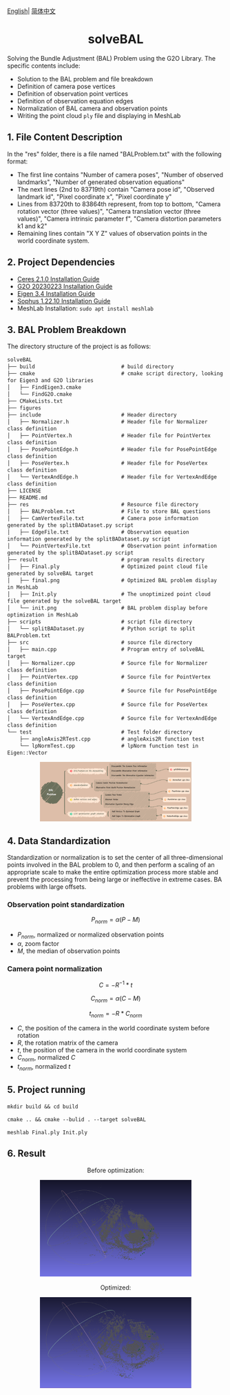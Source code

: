 <div>
    <a href="./README.md">English</a>|
    <a href="./README.zh-CN.md">简体中文</a>
</div>

# <center>solveBAL

Solving the Bundle Adjustment (BAL) Problem using the G2O Library. The specific contents include:

- Solution to the BAL problem and file breakdown
- Definition of camera pose vertices
- Definition of observation point vertices
- Definition of observation equation edges
- Normalization of BAL camera and observation points
- Writing the point cloud `ply` file and displaying in MeshLab

## 1. File Content Description
In the "res" folder, there is a file named "BALProblem.txt" with the following format:
- The first line contains "Number of camera poses", "Number of observed landmarks", "Number of generated observation equations"
- The next lines (2nd to 83719th) contain "Camera pose id", "Observed landmark id", "Pixel coordinate x", "Pixel coordinate y"
- Lines from 83720th to 83864th represent, from top to bottom, "Camera rotation vector (three values)", "Camera translation vector (three values)", "Camera intrinsic parameter f", "Camera distortion parameters k1 and k2"
- Remaining lines contain "X Y Z" values of observation points in the world coordinate system.

## 2. Project Dependencies
- [Ceres 2.1.0 Installation Guide](http://ceres-solver.org/installation.html)
- [G2O 20230223 Installation Guide](https://github.com/RainerKuemmerle/g2o/releases)
- [Eigen 3.4 Installation Guide](https://gitlab.com/libeigen/eigen/-/releases/3.4.0)
- [Sophus 1.22.10 Installation Guide](https://github.com/strasdat/Sophus/releases/tag/1.22.10)
- MeshLab Installation: `sudo apt install meshlab`

## 3. BAL Problem Breakdown
The directory structure of the project is as follows:
```shell
solveBAL
├── build                            # build directory
├── cmake                            # cmake script directory, looking for Eigen3 and G2O libraries
│   ├── FindEigen3.cmake
│   └── FindG2O.cmake
├── CMakeLists.txt
├── figures
├── include                          # Header directory
│   ├── Normalizer.h                 # Header file for Normalizer class definition
│   ├── PointVertex.h                # Header file for PointVertex class definition
│   ├── PosePointEdge.h              # Header file for PosePointEdge class definition
│   ├── PoseVertex.h                 # Header file for PoseVertex class definition
│   └── VertexAndEdge.h              # Header file for VertexAndEdge class definition
├── LICENSE
├── README.md
├── res                              # Resource file directory
│   ├── BALProblem.txt               # File to store BAL questions
│   ├── CamVertexFile.txt            # Camera pose information generated by the splitBADataset.py script
│   ├── EdgeFile.txt                 # Observation equation information generated by the splitBADataset.py script
│   └── PointVertexFile.txt          # Observation point information generated by the splitBADataset.py script
├── result                           # program results directory
│   ├── Final.ply                    # Optimized point cloud file generated by solveBAL target
│   ├── final.png                    # Optimized BAL problem display in MeshLab
│   ├── Init.ply                     # The unoptimized point cloud file generated by the solveBAL target
│   └── init.png                     # BAL problem display before optimization in MeshLab
├── scripts                          # script file directory
│   └── splitBADataset.py            # Python script to split BALProblem.txt
├── src                              # source file directory
│   ├── main.cpp                     # Program entry of solveBAL target
│   ├── Normalizer.cpp               # Source file for Normalizer class definition
│   ├── PointVertex.cpp              # Source file for PointVertex class definition
│   ├── PosePointEdge.cpp            # Source file for PosePointEdge class definition
│   ├── PoseVertex.cpp               # Source file for PoseVertex class definition
│   └── VertexAndEdge.cpp            # Source file for VertexAndEdge class definition
└── test                             # Test folder directory
    ├── angleAxis2RTest.cpp          # angleAxis2R function test
    └── lpNormTest.cpp               # lpNorm function test in Eigen::Vector
```

<div align="center">
<img src="./figures/mindFigureEnglish.png" alt="mindFigure" title="mindFigure" width=70% />
</div>


## 4. Data Standardization
Standardization or normalization is to set the center of all three-dimensional points involved in the BAL problem to 0, and then perform a scaling of an appropriate scale to make the entire optimization process more stable and prevent the processing from being large or ineffective in extreme cases. BA problems with large offsets.


### Observation point standardization
$$
P_{norm} = \alpha(P-M)
$$

- $P_{norm}$, normalized or normalized observation points
- $\alpha$, zoom factor
- $M$, the median of observation points

### Camera point normalization

$$
C = -R^{-1} * t
$$

$$
C_{norm} = \alpha(C - M)
$$

$$
t_{norm} = -R * C_{norm}
$$

- $C$, the position of the camera in the world coordinate system before rotation
- $R$, the rotation matrix of the camera
- $t$, the position of the camera in the world coordinate system
- $C_{norm}$, normalized $C$
- $t_{norm}$, normalized $t$


## 5. Project running
```shell
mkdir build && cd build
```
```shell
cmake .. && cmake --bulid . --target solveBAL
```

```shell
meshlab Final.ply Init.ply
```

## 6. Result
<div align="center">
    <div>
        <p>Before optimization:</p>
        <img src="./result/init.png" alt="init.png" title="Before optimization" width=70%/>
    </div>
    <div>
        <p>Optimized:</p>
        <img src="./result/final.png" alt="final.png" title="Optimized" width=70%/>
    </div>
</div>
